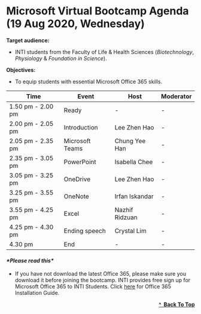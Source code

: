 # Microsoft Virtual Bootcamp Agenda (19 Aug 2020, Wednesday)

**Target audience:** 
- INTI students from the Faculty of Life & Health Sciences (*Biotechnology*, *Physiology* & *Foundation in Science*).

**Objectives:** 
- To equip students with essential Microsoft Office 365 skills.

Time | Event | Host | Moderator
------- | ------- | ------- | -------
1.50 pm - 2.00 pm  | Ready | - | -
2.00 pm - 2.05 pm | Introduction | Lee Zhen Hao | -
2.05 pm - 2.35 pm  | Microsoft Teams | Chung Yee Han | -
2.35 pm - 3.05 pm  | PowerPoint | Isabella Chee | -
3.05 pm - 3.25 pm  | OneDrive | Lee Zhen Hao | -
3.25 pm - 3.55 pm  | OneNote | Irfan Iskandar | -
3.55 pm - 4.25 pm  | Excel | Nazhif Ridzuan | -
4.25 pm - 4.30 pm | Ending speech | Crystal Lim | -
4.30 pm | End | - | -

<h4><em>*Please read this*</em></h4>

- If you have not download the latest Office 365, please make sure you download it before joining the bootcamp. 
INTI provides free sign up for Microsoft Office 365 to INTI Students. Click [here](https://github.com/cyeehan/microsoft-resources) for Office 365 Installation Guide.

<div align="right">
    <b><a href="#microsoft-virtual-bootcamp-agenda-19-aug-2020-wednesday">^&nbsp Back To Top</a></b>
</div>